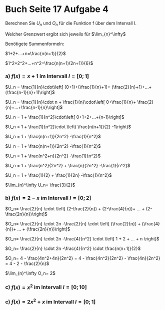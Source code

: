 # Buch Seite 17 Aufgabe 4

Berechnen Sie $U_n$ und $O_n$ für die Funktion f über dem Intervall I.

Welcher Grenzwert ergibt sich jeweils für $\lim_{n}^\infty$

Benötigete Summenformeln:

$1+2+...+n=\frac{n(n+1)}{2}$

$1^2+2^2+...+n^2=\frac{n(n+1)(2n+1)}{6}$

### a) $f(x)=x+1$ im Intervall $I=[0;1]$

$U_n = \frac{1}{n}\cdot\left[ (0+1)+(\frac{1}{n}+1)+ (\frac{2}{n}+1)+...+(\frac{n-1}{n}+1)\right]$

$U_n = \frac{1}{n}\cdot n + \frac{1}{n}\cdot\left[ 0+\frac{1}{n}+ \frac{2}{n}+...+\frac{n-1}{n}\right]$

$U_n = 1 + \frac{1}{n^2}\cdot\left[ 0+1+2+...+{n-1}\right]$

$U_n = 1 + \frac{1}{n^2}\cdot \left( \frac{n(n+1)}{2} -1\right)$

$U_n = 1 + \frac{n(n+1)}{2n^2} -\frac{1}{n^2}$

$U_n = 1 + \frac{n(n+1)}{2n^2} -\frac{1}{n^2}$

$U_n = 1 + \frac{n^2+n}{2n^2} -\frac{1}{n^2}$

$U_n = 1 + \frac{n^2}{2n^2} + \frac{n}{2n^2} -\frac{1}{n^2}$

$U_n = 1 + \frac{1}{2} + \frac{1}{2n} -\frac{1}{n^2}$

$\lim_{n}^\infty U_n= \frac{3}{2}$

### b) $f(x)=2-x$ im Intervall $I=[0;2]$

$O_n= \frac{2}{n} \cdot \left[ (2-\frac{2}{n}) +  (2-\frac{4}{n})+ ... + (2-\frac{2n}{n})\right]$

$O_n= \frac{2}{n} \cdot 2n -\frac{2}{n} \cdot \left[ (\frac{2}{n}) +  (\frac{4}{n})+ ... + (\frac{2n}{n})\right]$

$O_n= \frac{2}{n} \cdot 2n -\frac{4}{n^2} \cdot \left[ 1 + 2 + ... + n \right]$

$O_n= \frac{2}{n} \cdot 2n -\frac{4}{n^2} \cdot \frac{n(n+1)}{2}$

$O_n= 4 - \frac{4n^2+4n}{2n^2} =  4 - \frac{4n^2}{2n^2} - \frac{4n}{2n^2} = 4 - 2 - \frac{2}{n}$

$\lim_{n}^\infty O_n= 2$

### c) $f(x)=x^2$ im Intervall $I=[0;10]$

### c) $f(x)=2x^2+x$ im Intervall $I=[0;1]$
